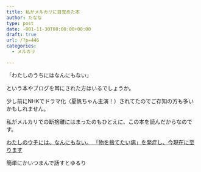 ```yaml
---
title: 私がメルカリに目覚めた本
author: たなな
type: post
date: -001-11-30T00:00:00+00:00
draft: true
url: /?p=446
categories:
  - メルカリ

---
```

「わたしのうちにはなんにもない」

という本やブログを耳にされた方はいるでしょうか。

少し前にNHKでドラマ化（夏帆ちゃん主演！）されてたのでご存知の方も多いかもしれません。

私がメルカリでの断捨離にはまったのもひとえに、この本を読んだからなのです。

<div data-role="amazonjs" data-asin="4047286834" data-locale="JP" data-tmpl="" data-img-size="" class="asin_4047286834_JP_ amazonjs_item">
  <div class="amazonjs_indicator">
    <span class="amazonjs_indicator_img"></span><a class="amazonjs_indicator_title" href="#">わたしのウチには、なんにもない。 「物を捨てたい病」を発症し、今現在に至ります</a><span class="amazonjs_indicator_footer"></span>
  </div>
</div>

簡単にかいつまんで話すとゆるり

&nbsp;